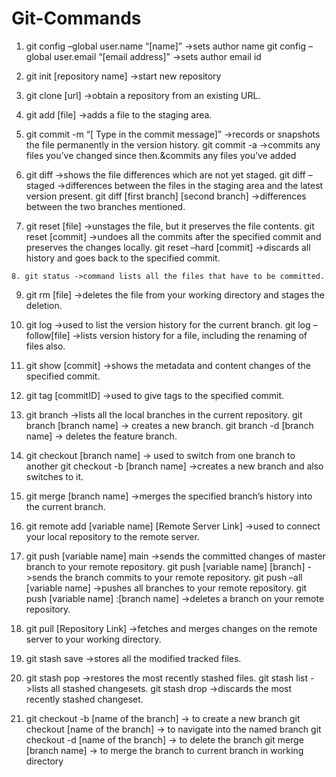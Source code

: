 # Git-Commands

   1. git config –global user.name “[name]” ->sets author name
      git config –global user.email “[email address]” ->sets author email id

   2. git init [repository name] ->start new repository

   3. git clone [url] ->obtain a repository from an existing URL.

   4. git add [file] ->adds a file to the staging area.

   5. git commit -m “[ Type in the commit message]” ->records or snapshots the     file permanently in the version history.
    git commit -a ->commits any files you’ve changed since then.&commits any files you’ve added

   6. git diff ->shows the file differences which are not yet staged.
    git diff –staged ->differences between the files in the staging area and the latest version present.
    git diff [first branch] [second branch] ->differences between the two branches mentioned.

   7. git reset [file] ->unstages the file, but it preserves the file contents.
    git reset [commit] ->undoes all the commits after the specified commit and preserves the changes locally.
    git reset –hard [commit] ->discards all history and goes back to the specified commit.

    8. git status ->command lists all the files that have to be committed.

   9. git rm [file] ->deletes the file from your working directory and stages the deletion.

   10. git log ->used to list the version history for the current branch.
     git log –follow[file] ->lists version history for a file, including the renaming of files also.

   11. git show [commit] ->shows the metadata and content changes of the specified  commit.

   12. git tag [commitID] ->used to give tags to the specified commit.

   13. git branch ->lists all the local branches in the current repository.
     git branch [branch name] -> creates a new branch.
     git branch -d [branch name] -> deletes the feature branch.

   14. git checkout [branch name] -> used to switch from one branch to another
     git checkout -b [branch name] ->creates a new branch and also switches to it.

   15. git merge [branch name] ->merges the specified branch’s history into the  current branch.

   16. git remote add [variable name] [Remote Server Link] ->used to connect your  local repository to the remote server.

   17. git push [variable name] main ->sends the committed changes of master  branch to your remote repository.
   git push [variable name] [branch] ->sends the branch commits to your remote repository.
   git push –all [variable name] ->pushes all branches to your remote repository.
   git push [variable name] :[branch name] ->deletes a branch on your remote repository.

   18. git pull [Repository Link] ->fetches and merges changes on the remote  server to your working directory.

   19. git stash save ->stores all the modified tracked files.

   20. git stash pop ->restores the most recently    stashed files.
    git stash list ->lists all stashed changesets.
    git stash drop ->discards the most recently stashed changeset.
   21. git checkout -b [name of the branch] -> to create a new branch
    git checkout [name of the branch] -> to navigate into the named branch
    git checkout -d [name of the branch] -> to delete the branch
    git merge [branch name] -> to merge the branch to current branch in working directory